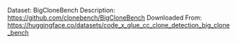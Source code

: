 Dataset: BigCloneBench
Description: https://github.com/clonebench/BigCloneBench
Downloaded From: https://huggingface.co/datasets/code_x_glue_cc_clone_detection_big_clone_bench
